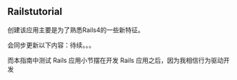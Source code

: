 <h2>Railstutorial</h2>
<p>创建该应用主要是为了熟悉Rails4的一些新特征。</p>
<p>会同步更新以下内容：待续。。。</p>

而本指南中测试 Rails 应用小节摆在开发 Rails 应用之后，因为我相信行为驱动开发

